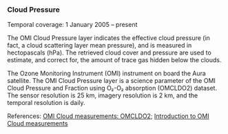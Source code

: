 ### Cloud Pressure
Temporal coverage: 1 January 2005 – present

The OMI Cloud Pressure layer indicates the effective cloud pressure (in fact, a cloud scattering layer mean pressure), and is measured in hectopascals (hPa). The retrieved cloud cover and pressure are used to estimate, and correct for, the amount of trace gas hidden below the clouds.

The Ozone Monitoring Instrument (OMI) instrument on board the Aura satellite. The OMI Cloud Pressure layer is a science parameter of the OMI Cloud Pressure and Fraction using O₂-O₂ absorption (OMCLDO2) dataset. The sensor resolution is 25 km, imagery resolution is 2 km, and the temporal resolution is daily.

References: [OMI Cloud measurements: OMCLDO2](http://www.knmi.nl/omi/research/product/product_generator.php?info=page&product=Cloud&flavour=OMCLDO2&long=Cloud%20Pressure%20and%20Fraction%20using%20O%3Csub%3E2%3C/sub%3E-O%3Csub%3E2%3C/sub%3E%20absorption); [Introduction to OMI Cloud measurements](http://www.knmi.nl/omi/research/product/product_generator.php?info=intro&product=Cloud)
